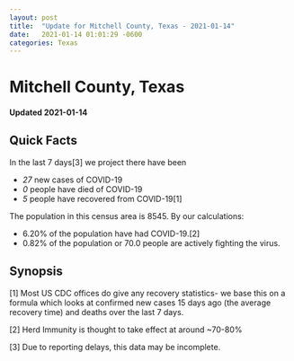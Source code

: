 ```yaml
---
layout: post
title:  "Update for Mitchell County, Texas - 2021-01-14"
date:   2021-01-14 01:01:29 -0600
categories: Texas
---
```


# Mitchell County, Texas
#### Updated 2021-01-14

## Quick Facts

In the last 7 days[3] we project there have been
- *27* new cases of COVID-19
- *0* people have died of COVID-19
- *5* people have recovered from COVID-19[1]

The population in this census area is 8545. By our calculations:
- 6.20% of the population have had COVID-19.[2]
- 0.82% of the population or 70.0 people are actively fighting the virus.

## Synopsis




[1] Most US CDC offices do give any recovery statistics- we base this on a formula which looks at confirmed new cases
15 days ago (the average recovery time) and deaths over the last 7 days.

[2] Herd Immunity is thought to take effect at around ~70-80%

[3] Due to reporting delays, this data may be incomplete.
 
    